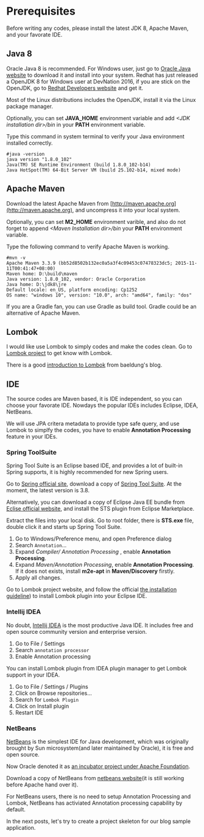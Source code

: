 # Prerequisites

Before writing any codes, please install the latest JDK 8, Apache Maven, and your favorate IDE.

## Java 8

Oracle Java 8 is recommended. For Windows user, just go to [Oracle Java website](http://java.oracle.com) to download it and install into your system. Redhat has just released a OpenJDK 8 for Windows user at DevNation 2016, if you are stick on the OpenJDK, go to [Redhat Developers website](https://developers.redhat.com) and get it.
	
Most of the Linux distributions includes the OpenJDK, install it via the Linux package manager.

Optionally, you can set **JAVA\_HOME** environment variable and add *&lt;JDK installation dir>/bin* in your **PATH** environment variable.

Type this command in system terminal to verify your Java environment installed correctly.

```
#java -version
java version "1.8.0_102"
Java(TM) SE Runtime Environment (build 1.8.0_102-b14)
Java HotSpot(TM) 64-Bit Server VM (build 25.102-b14, mixed mode)
```

## Apache Maven
   
Download the latest Apache Maven from [http://maven.apache.org](http://maven.apache.org), and uncompress it into your local system. 

Optionally, you can set **M2\_HOME** environment varible, and also do not forget to append *&lt;Maven Installation dir>/bin* your **PATH** environment variable.  

Type the following command to verify Apache Maven is working.

```
#mvn -v
Apache Maven 3.3.9 (bb52d8502b132ec0a5a3f4c09453c07478323dc5; 2015-11-11T00:41:47+08:00)
Maven home: D:\build\maven
Java version: 1.8.0_102, vendor: Oracle Corporation
Java home: D:\jdk8\jre
Default locale: en_US, platform encoding: Cp1252
OS name: "windows 10", version: "10.0", arch: "amd64", family: "dos"
```	
	
If you are a Gradle fan, you can use Gradle as build tool. Gradle could be an alternative of Apache Maven.

## Lombok

I would like use Lombok to simply codes and make the codes clean. Go to [Lombok project](https://projectlombok.org/) to get know with Lombok.

There is a good [introduction to Lombok](http://www.baeldung.com/intro-to-project-lombok) from baeldung's blog.

## IDE 

The source codes are Maven based, it is IDE independent, so you can choose your favorate IDE. Nowdays the popular IDEs includes Eclipse, IDEA, NetBeans.

We will use JPA critera metadata to provide type safe query, and use Lombok to simplfy the codes, you have to enable **Annotation Processing** feature in your IDEs. 

### Spring ToolSuite

Spring Tool Suite is an Eclipse based IDE, and provides a lot of built-in Spring supports, it is highly recommended for new Spring users.

Go to [Spring official site](https://spring.io), download a copy of [Spring Tool Suite](https://spring.io/tools/sts). At the moment, the latest version is 3.8.

Alternatively, you can download a copy of Eclipse Java EE bundle from [Eclise official website](https://www.eclipse.org), and install the STS plugin from Eclipse Marketplace.
	
Extract the files into your local disk. Go to root folder, there is **STS.exe** file, double click it and starts up Spring Tool Suite.

1. Go to Windows/Preference menu, and open Preference dialog
2. Search `Annotation`...
3. Expand *Compiler/ Annotation Processing* , enable **Annotation Processing**.
4. Expand *Maven/Annotation Processing*, enable **Annotation Processing**. If it does not exists, install **m2e-apt** in **Maven/Discovery** firstly.
5. Apply all changes.

Go to Lombok project website, and follow the official [the installation guideline](https://projectlombok.org/setup/eclipse)) to install Lombok plugin into your Eclipse IDE.

### Intellij IDEA	

No doubt, [Intellij IDEA](https://www.jetbrains.com/idea) is the most productive Java IDE. It includes free and open source community version and enterprise version.

1. Go to File / Settings 
2. Search `annotation processor`
3. Enable Annotation processing

You can install Lombok plugin from IDEA plugin manager to get Lombok support in your IDEA.

1. Go to File / Settings / Plugins
2. Click on Browse repositories...
3. Search for `Lombok Plugin`
4. Click on Install plugin
5. Restart IDE 

### NetBeans

[NetBeans](http://www.netbeans.org) is the simplest IDE for Java development, which was originally brought by Sun microsystem(and later maintained by Oracle), it is free and open source. 

Now Oracle denoted it as [an incubator project under Apache Foundation](http://netbeans.apache.org).

Download a copy of NetBeans from [netbeans website](https://netbeans.org)(it is still working before Apache hand over it).

For NetBeans users, there is no need to setup Annotation Processing and Lombok, NetBeans has activiated Annotation processing capability by default.

In the next posts, let's try to create a project skeleton for our blog sample application.